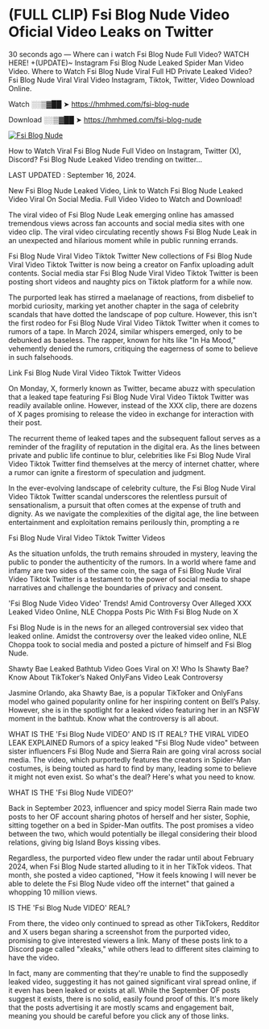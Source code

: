 # (FULL CLIP) Fsi Blog Nude Video Oficial Video Leaks on Twitter

30 seconds ago — Where can i watch Fsi Blog Nude Full Video? WATCH HERE! +(UPDATE)~ Instagram Fsi Blog Nude Leaked Spider Man Video Video. Where to Watch Fsi Blog Nude Viral Full HD Private Leaked Video? Fsi Blog Nude Viral Viral Video Instagram, Tiktok, Twitter, Video Download Online.

Watch ░░▒▓██ ➤ https://hmhmed.com/fsi-blog-nude

Download ░░▒▓██ ➤ https://hmhmed.com/fsi-blog-nude

[![Fsi Blog Nude](https://i.imgur.com/dJHk4Zq.gif)](https://hmhmed.com/fsi-blog-nude)

How to Watch Viral Fsi Blog Nude Full Video on Instagram, Twitter (X), Discord? Fsi Blog Nude Leaked Video trending on twitter...

LAST UPDATED : September 16, 2024.

New Fsi Blog Nude Leaked Video, Link to Watch Fsi Blog Nude Leaked Video Viral On Social Media. Full Video Video to Watch and Download!

The viral video of Fsi Blog Nude Leak emerging online has amassed tremendous views across fan accounts and social media sites with one video clip. The viral video circulating recently shows Fsi Blog Nude Leak in an unexpected and hilarious moment while in public running errands.

Fsi Blog Nude Viral Video Tiktok Twitter New collections of Fsi Blog Nude Viral Video Tiktok Twitter is now being a creator on Fanfix uploading adult contents. Social media star Fsi Blog Nude Viral Video Tiktok Twitter is been posting short videos and naughty pics on Tiktok platform for a while now.

The purported leak has stirred a maelanage of reactions, from disbelief to morbid curiosity, marking yet another chapter in the saga of celebrity scandals that have dotted the landscape of pop culture. However, this isn't the first rodeo for Fsi Blog Nude Viral Video Tiktok Twitter when it comes to rumors of a tape. In March 2024, similar whispers emerged, only to be debunked as baseless. The rapper, known for hits like "In Ha Mood," vehemently denied the rumors, critiquing the eagerness of some to believe in such falsehoods.

Link Fsi Blog Nude Viral Video Tiktok Twitter Videos

On Monday, X, formerly known as Twitter, became abuzz with speculation that a leaked tape featuring Fsi Blog Nude Viral Video Tiktok Twitter was readily available online. However, instead of the XXX clip, there are dozens of X pages promising to release the video in exchange for interaction with their post.

The recurrent theme of leaked tapes and the subsequent fallout serves as a reminder of the fragility of reputation in the digital era. As the lines between private and public life continue to blur, celebrities like Fsi Blog Nude Viral Video Tiktok Twitter find themselves at the mercy of internet chatter, where a rumor can ignite a firestorm of speculation and judgment.

In the ever-evolving landscape of celebrity culture, the Fsi Blog Nude Viral Video Tiktok Twitter scandal underscores the relentless pursuit of sensationalism, a pursuit that often comes at the expense of truth and dignity. As we navigate the complexities of the digital age, the line between entertainment and exploitation remains perilously thin, prompting a re

Fsi Blog Nude Viral Video Tiktok Twitter Videos

As the situation unfolds, the truth remains shrouded in mystery, leaving the public to ponder the authenticity of the rumors. In a world where fame and infamy are two sides of the same coin, the saga of Fsi Blog Nude Viral Video Tiktok Twitter is a testament to the power of social media to shape narratives and challenge the boundaries of privacy and consent.

'Fsi Blog Nude Video Video' Trends! Amid Controversy Over Alleged XXX Leaked Video Online, NLE Choppa Posts Pic With Fsi Blog Nude on X

Fsi Blog Nude is in the news for an alleged controversial sex video that leaked online. Amidst the controversy over the leaked video online, NLE Choppa took to social media and posted a picture of himself and Fsi Blog Nude.

Shawty Bae Leaked Bathtub Video Goes Viral on X! Who Is Shawty Bae? Know About TikToker’s Naked OnlyFans Video Leak Controversy

Jasmine Orlando, aka Shawty Bae, is a popular TikToker and OnlyFans model who gained popularity online for her inspiring content on Bell’s Palsy. However, she is in the spotlight for a leaked video featuring her in an NSFW moment in the bathtub. Know what the controversy is all about.

WHAT IS THE 'Fsi Blog Nude VIDEO' AND IS IT REAL? THE VIRAL VIDEO LEAK EXPLAINED Rumors of a spicy leaked "Fsi Blog Nude video" between sister influencers Fsi Blog Nude and Sierra Rain are going viral across social media. The video, which purportedly features the creators in Spider-Man costumes, is being touted as hard to find by many, leading some to believe it might not even exist. So what's the deal? Here's what you need to know.

WHAT IS THE 'Fsi Blog Nude VIDEO?'

Back in September 2023, influencer and spicy model Sierra Rain made two posts to her OF account sharing photos of herself and her sister, Sophie, sitting together on a bed in Spider-Man outfits. The post promises a video between the two, which would potentially be illegal considering their blood relations, giving big Island Boys kissing vibes.

Regardless, the purported video flew under the radar until about February 2024, when Fsi Blog Nude started alluding to it in her TikTok videos. That month, she posted a video captioned, "How it feels knowing I will never be able to delete the Fsi Blog Nude video off the internet" that gained a whopping 10 million views.

IS THE 'Fsi Blog Nude VIDEO' REAL?

From there, the video only continued to spread as other TikTokers, Redditor and X users began sharing a screenshot from the purported video, promising to give interested viewers a link. Many of these posts link to a Discord page called "xleaks," while others lead to different sites claiming to have the video.

In fact, many are commenting that they're unable to find the supposedly leaked video, suggesting it has not gained significant viral spread online, if it even has been leaked or exists at all. While the September OF posts suggest it exists, there is no solid, easily found proof of this. It's more likely that the posts advertising it are mostly scams and engagement bait, meaning you should be careful before you click any of those links.